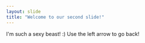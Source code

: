 ```yaml
---
layout: slide
title: "Welcome to our second slide!"
---
```

I'm such a sexy beast! :)
Use the left arrow to go back!
